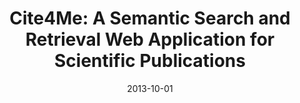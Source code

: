---
title: "Cite4Me: A Semantic Search and Retrieval Web Application for Scientific Publications"
collection: publications
permalink: /publication/2013-DBLP_conf_semweb_NunesFDC13
date: 2013-10-01
venue: 'Proceedings of the ISWC 2013 Posters  &  Demonstrations Track, Sydney, Australia, October 23, 2013'
---